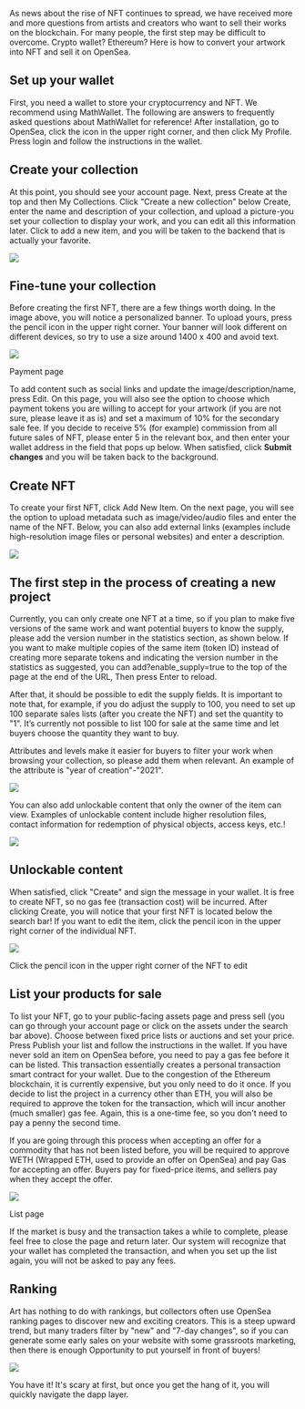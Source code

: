 As news about the rise of NFT continues to spread, we have received more and more questions from artists and creators who want to sell their works on the blockchain. For many people, the first step may be difficult to overcome. Crypto wallet? Ethereum? Here is how to convert your artwork into NFT and sell it on OpenSea.

## Set up your wallet

First, you need a wallet to store your cryptocurrency and NFT. We recommend using MathWallet. The following are answers to frequently asked questions about MathWallet for reference! After installation, go to OpenSea, click the icon in the upper right corner, and then click My Profile. Press login and follow the instructions in the wallet.

## Create your collection

At this point, you should see your account page. Next, press Create at the top and then My Collections. Click "Create a new collection" below Create, enter the name and description of your collection, and upload a picture-you set your collection to display your work, and you can edit all this information later. Click to add a new item, and you will be taken to the backend that is actually your favorite.

![](/nft_docs/images/07DC324C27702F5CFEE4887CCA8BB9E4.png)

## Fine-tune your collection

Before creating the first NFT, there are a few things worth doing. In the image above, you will notice a personalized banner. To upload yours, press the pencil icon in the upper right corner. Your banner will look different on different devices, so try to use a size around 1400 x 400 and avoid text.

![](/nft_docs/images/24C8C4E6277AE77BD018A9656D081778.png)

Payment page

To add content such as social links and update the image/description/name, press Edit. On this page, you will also see the option to choose which payment tokens you are willing to accept for your artwork (if you are not sure, please leave it as is) and set a maximum of 10% for the secondary sale fee. If you decide to receive 5% (for example) commission from all future sales of NFT, please enter 5 in the relevant box, and then enter your wallet address in the field that pops up below. When satisfied, click **Submit changes** and you will be taken back to the background.

## Create NFT

To create your first NFT, click Add New Item. On the next page, you will see the option to upload metadata such as image/video/audio files and enter the name of the NFT. Below, you can also add external links (examples include high-resolution image files or personal websites) and enter a description.

![](/nft_docs/images/4E58A8E225A0B111195B68571CD9885C.png)

## The first step in the process of creating a new project

Currently, you can only create one NFT at a time, so if you plan to make five versions of the same work and want potential buyers to know the supply, please add the version number in the statistics section, as shown below. If you want to make multiple copies of the same item (token ID) instead of creating more separate tokens and indicating the version number in the statistics as suggested, you can add?enable\_supply=true to the top of the page at the end of the URL, Then press Enter to reload.

After that, it should be possible to edit the supply fields. It is important to note that, for example, if you do adjust the supply to 100, you need to set up 100 separate sales lists (after you create the NFT) and set the quantity to "1". It’s currently not possible to list 100 for sale at the same time and let buyers choose the quantity they want to buy.

Attributes and levels make it easier for buyers to filter your work when browsing your collection, so please add them when relevant. An example of the attribute is "year of creation"-"2021".

![](/nft_docs/images/C5CA62EF3CF3AF5D425CCCE0A56FD7AE.png)

You can also add unlockable content that only the owner of the item can view. Examples of unlockable content include higher resolution files, contact information for redemption of physical objects, access keys, etc.!

![](/nft_docs/images/40CC7EA9170DC25A71AAEBE0D454BBB7.png)

## Unlockable content

When satisfied, click "Create" and sign the message in your wallet. It is free to create NFT, so no gas fee (transaction cost) will be incurred. After clicking Create, you will notice that your first NFT is located below the search bar! If you want to edit the item, click the pencil icon in the upper right corner of the individual NFT.

![](/nft_docs/images/B25424922EF9BD16F7767288B22CFBD1.png)

Click the pencil icon in the upper right corner of the NFT to edit

## List your products for sale

To list your NFT, go to your public-facing assets page and press sell (you can go through your account page or click on the assets under the search bar above). Choose between fixed price lists or auctions and set your price. Press Publish your list and follow the instructions in the wallet. If you have never sold an item on OpenSea before, you need to pay a gas fee before it can be listed. This transaction essentially creates a personal transaction smart contract for your wallet. Due to the congestion of the Ethereum blockchain, it is currently expensive, but you only need to do it once. If you decide to list the project in a currency other than ETH, you will also be required to approve the token for the transaction, which will incur another (much smaller) gas fee. Again, this is a one-time fee, so you don't need to pay a penny the second time.

If you are going through this process when accepting an offer for a commodity that has not been listed before, you will be required to approve WETH (Wrapped ETH, used to provide an offer on OpenSea) and pay Gas for accepting an offer. Buyers pay for fixed-price items, and sellers pay when they accept the offer.

![](/nft_docs/images/5F409305246552E4138CCA0035B79892.png)

List page

If the market is busy and the transaction takes a while to complete, please feel free to close the page and return later. Our system will recognize that your wallet has completed the transaction, and when you set up the list again, you will not be asked to pay any fees.

## Ranking

Art has nothing to do with rankings, but collectors often use OpenSea ranking pages to discover new and exciting creators. This is a steep upward trend, but many traders filter by "new" and "7-day changes", so if you can generate some early sales on your website with some grassroots marketing, then there is enough Opportunity to put yourself in front of buyers!

![](/nft_docs/images/E3810DD2B16148E879FDA88852500BAD.png)

You have it! It's scary at first, but once you get the hang of it, you will quickly navigate the dapp layer.
